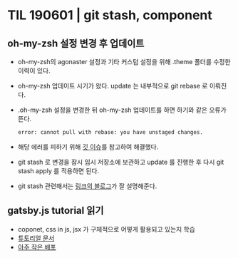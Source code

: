 # TIL 190601 | git stash, component

## oh-my-zsh 설정 변경 후 업데이트

- oh-my-zsh의 agonaster 설정과 기타 커스텀 설정을 위해 .theme 폴더를 수정한 이력이 있다.

- oh-my-zsh 업데이트 시기가 왔다. update 는 내부적으로 git rebase 로 이뤄진다. 

- .oh-my-zsh 설정을 변경한 뒤 oh-my-zsh 업데이트를 하면 하기와 같은 오류가 뜬다.

  ```bash
  error: cannot pull with rebase: you have unstaged changes.
  ```

- 해당 에러를 피하기 위해 [깃 이슈](https://github.com/robbyrussell/oh-my-zsh/issues/6713)를 참고하여 해결했다.
- git stash 로 변경을 잠시 임시 저장소에 보관하고 update 를 진행한 후 다시 git stash apply 를 적용하면 된다. 
- git stash 관련해서는 [링크의 블로그](https://gmlwjd9405.github.io/2018/05/18/git-stash.html)가 잘 설명해준다.

## gatsby.js tutorial 읽기

- coponet, css in js, jsx 가 구체적으로 어떻게 활용되고 있는지 학습
- [튜토리얼 문서](https://www.gatsbyjs.org/tutorial/part-two/)
- [아주 작은 배포](http://one-wall.surge.sh/)

